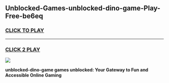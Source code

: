 
## Unblocked-Games-unblocked-dino-game-Play-Free-be6eq
<h3>
<a href="https://premium76.site?title=unblocked-dino-game&ref=24M">CLICK TO PLAY</a></h3>
<hr>

<h3>
<a href="https://premium76.site?title=unblocked-dino-game&ref=24M">CLICK 2 PLAY</a>
  
</h3>

<a href="https://premium76.site?title=unblocked-dino-game&ref=24M"><img src="https://clearcache.store/games.png"></a>


**unblocked-dino-game games unblocked: Your Gateway to Fun and Accessible Online Gaming**
